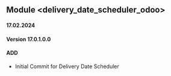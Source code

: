 ## Module <delivery_date_scheduler_odoo>

#### 17.02.2024
#### Version 17.0.1.0.0
#### ADD
- Initial Commit for Delivery Date Scheduler

